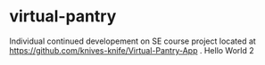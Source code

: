 # virtual-pantry
Individual continued developement on SE course project located at https://github.com/knives-knife/Virtual-Pantry-App .
Hello World 2
